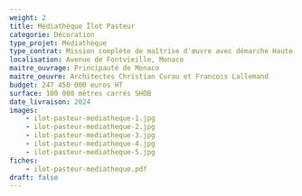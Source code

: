 ```yaml
---
weight: 2
title: Médiathèque Îlot Pasteur
categorie: Décoration
type_projet: Médiathèque
type_contrat: Mission complète de maîtrise d'œuvre avec démarche Haute qualité Environnementale (HQE).
localisation: Avenue de Fontvieille, Monaco
maitre_ouvrage: Principauté de Monaco
maitre_oeuvre: Architectes Christian Curau et Francois Lallemand
budget: 247 450 000 euros HT
surface: 100 000 mètres carrés SHOB
date_livraison: 2024
images:
    - ilot-pasteur-mediatheque-1.jpg
    - ilot-pasteur-mediatheque-2.jpg
    - ilot-pasteur-mediatheque-3.jpg
    - ilot-pasteur-mediatheque-4.jpg
    - ilot-pasteur-mediatheque-5.jpg
fiches:
    - ilot-pasteur-mediatheque.pdf
draft: false
---
```

